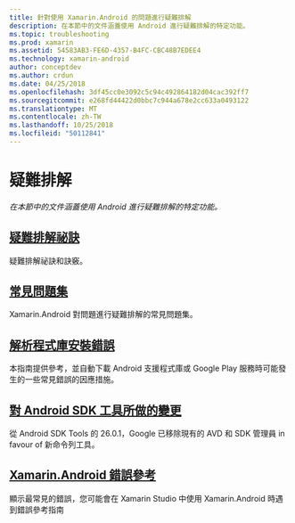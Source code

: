 ```yaml
---
title: 針對使用 Xamarin.Android 的問題進行疑難排解
description: 在本節中的文件涵蓋使用 Android 進行疑難排解的特定功能。
ms.topic: troubleshooting
ms.prod: xamarin
ms.assetid: 54583AB3-FE6D-4357-B4FC-CBC48B7EDEE4
ms.technology: xamarin-android
author: conceptdev
ms.author: crdun
ms.date: 04/25/2018
ms.openlocfilehash: 3df45cc0e3092c5c94c492864182d04cac392ff7
ms.sourcegitcommit: e268fd44422d0bbc7c944a678e2cc633a0493122
ms.translationtype: MT
ms.contentlocale: zh-TW
ms.lasthandoff: 10/25/2018
ms.locfileid: "50112841"
---
```

# <a name="troubleshooting"></a>疑難排解

_在本節中的文件涵蓋使用 Android 進行疑難排解的特定功能。_

## <a name="troubleshooting-tipsandroidtroubleshootingtroubleshootingmd"></a>[疑難排解祕訣](~/android/troubleshooting/troubleshooting.md)

疑難排解祕訣和訣竅。


## <a name="frequently-asked-questionsquestionsindexmd"></a>[常見問題集](questions/index.md)

Xamarin.Android 對問題進行疑難排解的常見問題集。


## <a name="resolving-library-installation-errorsandroidtroubleshootingresolving-library-installation-errorsmd"></a>[解析程式庫安裝錯誤](~/android/troubleshooting/resolving-library-installation-errors.md)

本指南提供參考，並自動下載 Android 支援程式庫或 Google Play 服務時可能發生的一些常見錯誤的因應措施。


## <a name="changes-to-the-android-sdk-toolingandroidtroubleshootingsdk-cli-tooling-changesmd"></a>[對 Android SDK 工具所做的變更](~/android/troubleshooting/sdk-cli-tooling-changes.md)

從 Android SDK Tools 的 26.0.1，Google 已移除現有的 AVD 和 SDK 管理員 in favour of 新命令列工具。


## <a name="xamarinandroid-errors-referenceandroidtroubleshootingerrorsmd"></a>[Xamarin.Android 錯誤參考](~/android/troubleshooting/errors.md)

顯示最常見的錯誤，您可能會在 Xamarin Studio 中使用 Xamarin.Android 時遇到錯誤參考指南
